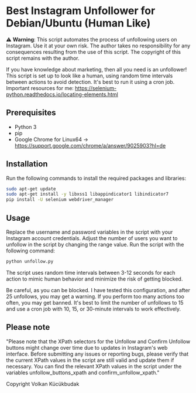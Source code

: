 # Best Instagram Unfollower for Debian/Ubuntu (Human Like)

⚠️ **Warning**: This script automates the process of unfollowing users on Instagram. Use it at your own risk. The author takes no responsibility for any consequences resulting from the use of this script. The copyright of this script remains with the author.

If you have knowledge about marketing, then all you need is an unfollower! This script is set up to look like a human, using random time intervals between actions to avoid detection. It's best to run it using a cron job. 
Important resources for me: https://selenium-python.readthedocs.io/locating-elements.html

## Prerequisites

- Python 3
- pip
- Google Chrome for Linux64 -> https://support.google.com/chrome/a/answer/9025903?hl=de

## Installation

Run the following commands to install the required packages and libraries:

```sh
sudo apt-get update
sudo apt-get install -y libxss1 libappindicator1 libindicator7
pip install -U selenium webdriver_manager
```
## Usage
Replace the username and password variables in the script with your Instagram account credentials. Adjust the number of users you want to unfollow in the script by changing the range value. Run the script with the following command:

```sh
python unfollow.py
```
The script uses random time intervals between 3-12 seconds for each action to mimic human behavior and minimize the risk of getting blocked.

Be careful, as you can be blocked. I have tested this configuration, and after 25 unfollows, you may get a warning. If you perform too many actions too often, you may get banned. It's best to limit the number of unfollows to 15 and use a cron job with 10, 15, or 30-minute intervals to work effectively.

## Please note
"Please note that the XPath selectors for the Unfollow and Confirm Unfollow buttons might change over time due to updates in Instagram's web interface. Before submitting any issues or reporting bugs, please verify that the current XPath values in the script are still valid and update them if necessary. You can find the relevant XPath values in the script under the variables unfollow_buttons_xpath and confirm_unfollow_xpath."


Copyright Volkan Kücükbudak
